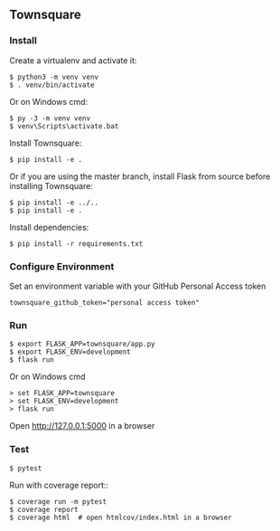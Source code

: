 ## Townsquare

### Install

Create a virtualenv and activate it:

    $ python3 -m venv venv
    $ . venv/bin/activate

Or on Windows cmd:

    $ py -3 -m venv venv
    $ venv\Scripts\activate.bat

Install Townsquare:

    $ pip install -e .

Or if you are using the master branch, install Flask from source before
installing Townsquare:

    $ pip install -e ../..
    $ pip install -e .

Install dependencies:

    $ pip install -r requirements.txt

### Configure Environment
Set an environment variable with your GitHub Personal Access token

    townsquare_github_token="personal access token"

### Run

    $ export FLASK_APP=townsquare/app.py
    $ export FLASK_ENV=development
    $ flask run

Or on Windows cmd

    > set FLASK_APP=townsquare
    > set FLASK_ENV=development
    > flask run

Open http://127.0.0.1:5000 in a browser

### Test

    $ pytest

Run with coverage report::

    $ coverage run -m pytest
    $ coverage report
    $ coverage html  # open htmlcov/index.html in a browser